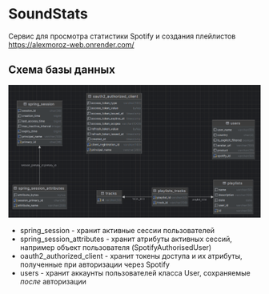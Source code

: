 # SoundStats
Сервис для просмотра статистики Spotify и создания плейлистов  
https://alexmoroz-web.onrender.com/

## Схема базы данных

![Database Scheme](db-scheme.png)

* spring_session - хранит активные сессии пользователей
* spring_session_attributes - хранит атрибуты активных сессий, например объект пользователя (SpotifyAuthorisedUser)
* oauth2_authorized_client - хранит токены доступа и их атрибуты, полученные при авторизации через Spotify
* users - хранит аккаунты пользователей класса User, сохраняемые *после* авторизации
